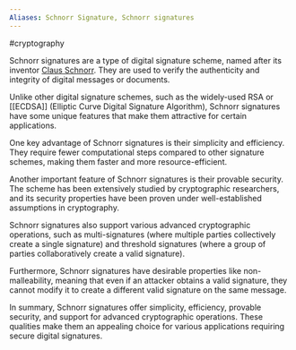 ```yaml
---
Aliases: Schnorr Signature, Schnorr signatures
---
```

#cryptography 

Schnorr signatures are a type of digital signature scheme, named after its inventor [Claus Schnorr](https://www.wikiwand.com/en/Claus_P._Schnorr). They are used to verify the authenticity and integrity of digital messages or documents. 

Unlike other digital signature schemes, such as the widely-used RSA or [[ECDSA]] (Elliptic Curve Digital Signature Algorithm), Schnorr signatures have some unique features that make them attractive for certain applications.

One key advantage of Schnorr signatures is their simplicity and efficiency. They require fewer computational steps compared to other signature schemes, making them faster and more resource-efficient.

Another important feature of Schnorr signatures is their provable security. The scheme has been extensively studied by cryptographic researchers, and its security properties have been proven under well-established assumptions in cryptography.

Schnorr signatures also support various advanced cryptographic operations, such as multi-signatures (where multiple parties collectively create a single signature) and threshold signatures (where a group of parties collaboratively create a valid signature).

Furthermore, Schnorr signatures have desirable properties like non-malleability, meaning that even if an attacker obtains a valid signature, they cannot modify it to create a different valid signature on the same message.

In summary, Schnorr signatures offer simplicity, efficiency, provable security, and support for advanced cryptographic operations. These qualities make them an appealing choice for various applications requiring secure digital signatures.